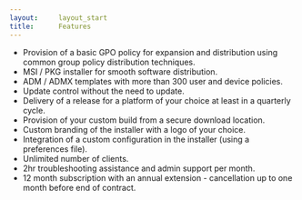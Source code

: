 ```yaml
---
layout:		layout_start
title:		Features
---
```

- Provision of a basic GPO policy for expansion and distribution using common group policy distribution techniques.
- MSI / PKG installer for smooth software distribution.
- ADM / ADMX templates with more than 300 user and device policies.
- Update control without the need to update.
- Delivery of a release for a platform of your choice at least in a quarterly cycle.
- Provision of your custom build from a secure download location.
- Custom branding of the installer with a logo of your choice.
- Integration of a custom configuration in the installer (using a preferences file).
- Unlimited number of clients.
- 2hr troubleshooting assistance and admin support per month.
- 12 month subscription with an annual extension - cancellation up to one month before end of contract.

<br/>
